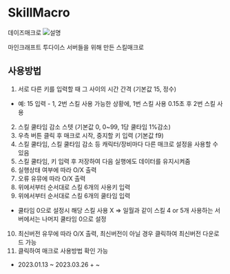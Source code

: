 # SkillMacro
데이즈매크로
![설명](https://user-images.githubusercontent.com/57057173/227768359-e884f5aa-3dd7-4f71-9392-fab0631adbe7.png)

마인크래프트 투다이스 서버들을 위해 만든 스킬매크로

## 사용방법
1. 서로 다른 키를 입력할 때 그 사이의 시간 간격 (기본값 15, 정수)
* 예: 15 입력 - 1, 2번 스킬 사용 가능한 상황에, 1번 스킬 사용 0.15초 후 2번 스킬 사용
2. 스킬 쿨타임 감소 스텟 (기본값 0, 0~99, 1당 쿨타임 1%감소)
3. 우측 버튼 클릭 후 매크로 시작, 중지할 키 입력 (기본값 f9)
4. 스킬 쿨타임, 스킬 쿨타임 감소 등 캐릭터/장비마다 다른 매크로 설정을 사용할 수 있음
5. 스킬 쿨타임, 키 입력 후 저장하여 다음 실행에도 데이터를 유지시켜줌
6. 실행상태 여부에 따라 O/X 출력
7. 오류 유뮤에 따라 O/X 출력
8. 위에서부터 순서대로 스킬 6개의 사용키 입력
9. 위에서부터 순서대로 스킬 6개의 쿨타임 입력
* 쿨타임 0으로 설정시 해당 스킬 사용 X => 일월과 같이 스킬 4 or 5개 사용하는 서버에서는 나머지 쿨타임 0으로 설정
10. 최신버전 유무에 따라 O/X 출력, 최신버전이 아닐 경우 클릭하여 최신버전 다운로드 가능
11. 클릭하여 매크로 사용방법 확인 가능

- 2023.01.13 ~ 2023.03.26 + ~
